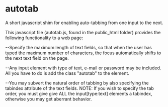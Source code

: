 autotab
=======

A short javascript shim for enabling auto-tabbing from one input to the next.

This javascript file (autotab.js, found in the public_html folder) provides the following functionality to a web page:

--Specify the maximum length of text fields, so that when the user has typed the maximum number of characters, the focus automatically shifts to the next text field on the page.

--Any input element with type of text, e-mail or password may be included. All you have to do is add the class "autotab" to the element.

--You may subvert the natural order of tabbing by also specifying the tabindex attribute of the text fields. NOTE: If you wish to specify the tab order, you must give give ALL the input[type:text] elements a tabindex, otherwise you may get aberrant behavior.
